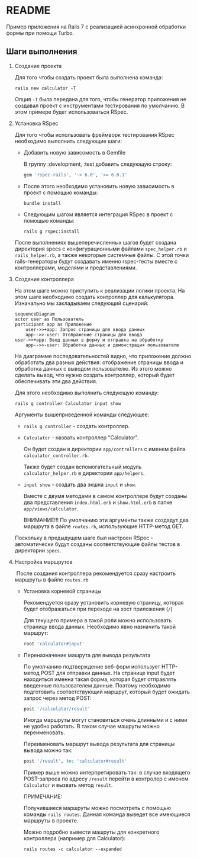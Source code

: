 # README

Пример приложения на Rails 7 с реализацией асинхронной обработки формы при помощи Turbo.

## Шаги выполнения

1. Создание проекта

	Для того чтобы создать проект была выполнена команда:

	 ```console
	 rails new calculator -T
	 ```

	Опция ```-T``` была передана для того, чтобы генератор приложения не создавал проект с инструментами тестирования по умолчанию. В этом примере будет использоваться RSpec.

2. Установка RSpec

	Для того чтобы использовать фреймворк тестирования RSpec необходимо выполнить следующие шаги:

	* Добавить новую зависомость в Gemfile

		В группу :development, :test добавить следующую строку:
		
		```ruby
		gem 'rspec-rails', '~> 6.0', '>= 6.0.1'
		```

	* После этого необходимо установить новую зависимость в проект с помощью команды:
		```console
		bundle install
		```

	* Следующим шагом является интеграция RSpec в проект с помощью команды:
		```console
		rails g rspec:install
		```

	После выполнениях вышеперечисленных шагов будет создана директория specs с конфигурационными файлами `spec_helper.rb` и `rails_helper.rb`, а также некоторые системные файлы. С этой точки rails-генераторы будут создавать именно rspec-тесты вместе с контроллерами, моделями и представлениями.

3. Создание контроллера

	На этом шаге можно приступить к реализации логики проекта. На этом шаге необходимо создать контроллер для калькулятора. Изначально мы закладываем следующий сценарий:

	```mermaid
	sequenceDiagram
    actor user as Пользователь
    participant app as Приложение
		user->>+app: Запрос страницы для ввода данных
		app-->>-user: Отображение страницы для ввода
    user->>+app: Ввод данных в форму и отправка на обработку
		app-->>-user: Обработка данных и демонстрация пользователю
	```

	На диаграмме последовательностей видно, что приложение должно обработать два разных действия: отображение страницы ввода и обработка данных с выводом пользователю. Из этого можно сделать вывод, что нужно создать контроллер, который будет обеспечивать эти два действия.

	Для этого необходимо выполнить следующую команду:
	
	```console
	rails g controller Calculator input show
	```

	Аргументы вышеприведенной команды следующее:
	* `rails g controller` - создать контроллер.
	* `Calculator` - назвать контроллер "Calculator".
		
		Он будет создан в директории `app/controllers` с именем файла `calculator_controller.rb`.
		
		Также будет создан вспомогательный модуль `calculator_helper.rb` в директории `app/helpers`.
	* `input show` - создать два экшна `input` и `show`.
		
		Вместе с двумя методами в самом контроллере будут созданы два представления `index.html.erb` и `show.html.erb` в папке `app/views/calculator`.
		
		ВНИМАНИЕ!!! По умолчанию эти аргументы также создадут два маршрута в файле `routes.rb`, использующие HTTP-метод GET.

	Поскольку в предыдущем шаге был настроен RSpec - автоматически будут созданы соответствующие файлы тестов в директории `specs`.

4. Настройка маршрутов

	 После создания контроллера рекомендуется сразу настроить маршруты в файле `routes.rb`

	* Установка корневой страницы
		
		Рекомендуется сразу установить корневую страницу, которая будет отображаться при переходе на хост приложения (`/`)

		Для текущего примера в такой роли можно использовать страницу ввода данных. Необходимо явно назначить такой маршрут:
		
		```ruby
		root 'calculator#input'
		```

	* Переназначение машрута для вывода результата

		По умолчанию подтверждение веб-форм использует HTTP-метод POST для отправки данных. На странице input будет находиться именна такая форма, которая будет отправлять введенные пользователем данные. Поэтому необходимо подготовить соответствующий маршрут, который будет ожидать запрос через метод POST:

		```ruby
		post '/сalculator/result'
		```

		Иногда маршруты могут становиться очень длинными и с ними не удобно работать. В таком случае машруты можно переименовать.

		Переименовать маршрут вывода результата для cтраницы вывода можно так:
		
		```ruby
		post '/result', to: 'calculator#result'
		```

		Пример выше можно интерпретировать так: в случае входящего POST-запроса по адресу `/result` перейти в контролер с именем `Calculator` и вызвать метод `result`.

		ПРИМЕЧАНИЕ:

		Получившиеся маршруты можно посмотреть с помощью команды `rails routes`. Данная команда выведет все имеющиеся маршруты в проекте.

		Можно подробно вывести машруты для конкретного контроллера (например для Calculator):

		```console
		rails routes -c calculator --expanded
		```
